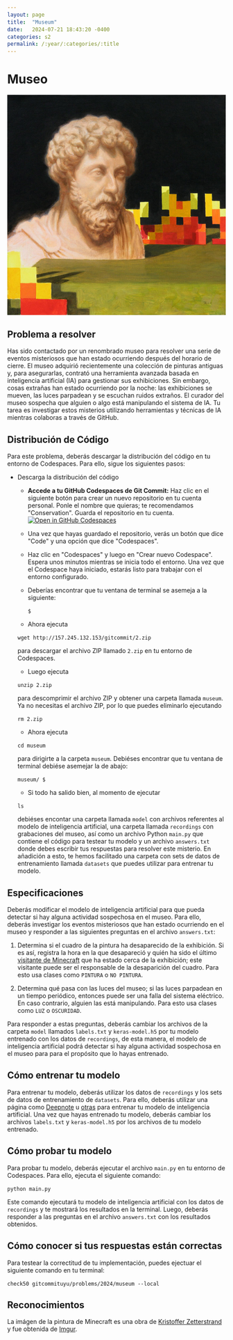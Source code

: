 ```yaml
---
layout: page
title:  "Museum"
date:   2024-07-21 18:43:20 -0400
categories: s2
permalink: /:year/:categories/:title
---
```


# Museo
![Imagen de Pintura de Minecraft](/assets/images/s2/minecraft.png)

## Problema a resolver
Has sido contactado por un renombrado museo para resolver una serie de eventos misteriosos que han estado ocurriendo después del horario de cierre. El museo adquirió recientemente una colección de pinturas antiguas y, para asegurarlas, contrató una herramienta avanzada basada en inteligencia artificial (IA) para gestionar sus exhibiciones. Sin embargo, cosas extrañas han estado ocurriendo por la noche: las exhibiciones se mueven, las luces parpadean y se escuchan ruidos extraños. El curador del museo sospecha que alguien o algo está manipulando el sistema de IA. Tu tarea es investigar estos misterios utilizando herramientas y técnicas de IA mientras colaboras a través de GitHub.

## Distribución de Código
Para este problema, deberás descargar la distribución del código en tu entorno de Codespaces. Para ello, sigue los siguientes pasos:

+ Descarga la distribución del código

    * **Accede a tu GitHub Codespaces de Git Commit:** Haz clic en el siguiente botón para crear un nuevo repositorio en tu cuenta personal. Ponle el nombre que quieras; te recomendamos "Conservation". Guarda el repositorio en tu cuenta.
     [![Open in GitHub Codespaces](https://github.com/codespaces/badge.svg)](https://github.com/new?template_name=codespace&template_owner=gitcommituyu)

   * Una vez que hayas guardado el repositorio, verás un botón que dice "Code" y una opción que dice "Codespaces".

   * Haz clic en "Codespaces" y luego en "Crear nuevo Codespace". Espera unos minutos mientras se inicia todo el entorno. Una vez que el Codespace haya iniciado, estarás listo para trabajar con el entorno configurado.

   * Deberías encontrar que tu ventana de terminal se asemeja a la siguiente:
     ```
     $
     ```

    * Ahora ejecuta
    ```
    wget http://157.245.132.153/gitcommit/2.zip
    ```
    para descargar el archivo ZIP llamado `2.zip` en tu entorno de Codespaces.

    * Luego ejecuta
    ```
    unzip 2.zip
    ```
    para descomprimir el archivo ZIP y obtener una carpeta llamada `museum`. Ya no necesitas el archivo ZIP, por lo que puedes eliminarlo ejecutando
    ```
    rm 2.zip
    ```

    * Ahora ejecuta
    ```
    cd museum
    ```
    para dirigirte a la carpeta `museum`. Debiéses encontrar que tu ventana de terminal debiése asemejar la de abajo:
    ```
    museum/ $
    ```

    * Si todo ha salido bien, al momento de ejecutar
    ```
    ls
    ```
    debiéses encontar una carpeta llamada `model` con archivos referentes al modelo de inteligencia artificial, una carpeta llamada `recordings` con grabaciones del museo, así como un archivo Python `main.py` que contiene el código para testear tu modelo y un archivo `answers.txt` donde debes escribir tus respuestas para resolver este misterio. En añadición a esto, te hemos facilitado una carpeta con sets de datos de entrenamiento llamada `datasets` que puedes utilizar para entrenar tu modelo.

## Especificaciones
Deberás modificar el modelo de inteligencia artificial para que pueda detectar si hay alguna actividad sospechosa en el museo. Para ello, deberás investigar los eventos misteriosos que han estado ocurriendo en el museo y responder a las siguientes preguntas en el archivo `answers.txt`:

1. Determina si el cuadro de la pintura ha desaparecido de la exhibición. Si es así, registra la hora en la que desapareció y quién ha sido el último [visitante de Minecraft](https://minecraft.fandom.com/wiki/Mob#List_of_mobs) que ha estado cerca de la exhibición; este visitante puede ser el responsable de la desaparición del cuadro. Para esto usa clases como `PINTURA` o `NO PINTURA`.

2. Determina qué pasa con las luces del museo; si las luces parpadean en un tiempo periódico, entonces puede ser una falla del sistema eléctrico. En caso contrario, alguien las está manipulando. Para esto usa clases como `LUZ` o `OSCURIDAD`.

Para responder a estas preguntas, deberás cambiar los archivos de la carpeta `model` llamados `labels.txt` y `keras-model.h5` por tu modelo entrenado con los datos de `recordings`, de esta manera, el modelo de inteligencia artificial podrá detectar si hay alguna actividad sospechosa en el museo para para el propósito que lo hayas entrenado.

## Cómo entrenar tu modelo
Para entrenar tu modelo, deberás utilizar los datos de `recordings` y los sets de datos de entrenamiento de `datasets`. Para ello, deberás utilizar una página como [Deepnote](https://deepnote.com/) u [otras](https://teachablemachine.withgoogle.com/) para entrenar tu modelo de inteligencia artificial. Una vez que hayas entrenado tu modelo, deberás cambiar los archivos `labels.txt` y `keras-model.h5` por los archivos de tu modelo entrenado.

## Cómo probar tu modelo
Para probar tu modelo, deberás ejecutar el archivo `main.py` en tu entorno de Codespaces. Para ello, ejecuta el siguiente comando:
```
python main.py
```
Este comando ejecutará tu modelo de inteligencia artificial con los datos de `recordings` y te mostrará los resultados en la terminal. Luego, deberás responder a las preguntas en el archivo `answers.txt` con los resultados obtenidos.

## Cómo conocer si tus respuestas están correctas
Para testear la correctitud de tu implementación, puedes ejectuar el siguiente comando en tu terminal:
```
check50 gitcommituyu/problems/2024/museum --local
```

## Reconocimientos
La imágen de la pintura de Minecraft es una obra de [Kristoffer Zetterstrand](https://es.wikipedia.org/wiki/Kristoffer_Zetterstrand) y fue obtenida de [Imgur](https://imgur.com/gallery/paintings-from-minecraft-were-first-real-paintings-R7qao).

